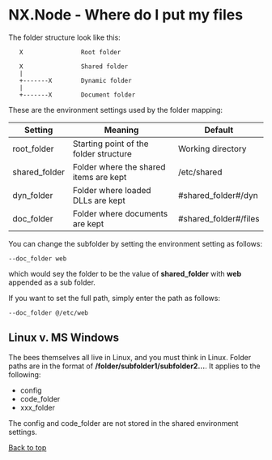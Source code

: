 # NX.Node - Where do I put my files

The folder structure look like this:
```
   X				Root folder
   
   X				Shared folder
   |
   +-------X		Dynamic folder
   |
   +-------X		Document folder 
```
These are the environment settings used by the folder mapping:

Setting|Meaning|Default
-------|-------|-------
root_folder|Starting point of the folder structure|Working directory
shared_folder|Folder where the shared items are kept|/etc/shared
dyn_folder|Folder where loaded DLLs are kept|#shared_folder#/dyn
doc_folder|Folder where documents are kept|#shared_folder#/files

You can change the subfolder by setting the environment setting as follows:
```
--doc_folder web
```
which would sey the folder to be the value of **shared_folder** with **web** appended
as a sub folder.

If you want to set the full path, simply enter the path as follows:
```
--doc_folder @/etc/web
```

## Linux v. MS Windows

The bees themselves all live in Linux, and you must think in Linux.  Folder paths
are in the format of **/folder/subfolder1/subfolder2...**.  It applies to the following:

* config
* code_folder
* xxx_folder

The config and code_folder are not stored in the shared environment settings.

[Back to top](../README.md)